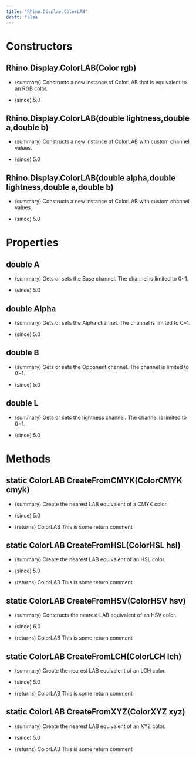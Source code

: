 ```yaml
---
title: "Rhino.Display.ColorLAB"
draft: false
---
```


# Constructors
## Rhino.Display.ColorLAB(Color rgb)
- (summary) 
     Constructs a new instance of ColorLAB that is equivalent to an RGB color.
     
- (since) 5.0
## Rhino.Display.ColorLAB(double lightness,double a,double b)
- (summary) 
     Constructs a new instance of ColorLAB with custom channel values.
     
- (since) 5.0
## Rhino.Display.ColorLAB(double alpha,double lightness,double a,double b)
- (summary) 
     Constructs a new instance of ColorLAB with custom channel values.
     
- (since) 5.0
# Properties
## double A
- (summary) 
     Gets or sets the Base channel. The channel is limited to 0~1.
     
- (since) 5.0
## double Alpha
- (summary) 
     Gets or sets the Alpha channel. The channel is limited to 0~1.
     
- (since) 5.0
## double B
- (summary) 
     Gets or sets the Opponent channel. The channel is limited to 0~1.
     
- (since) 5.0
## double L
- (summary) 
     Gets or sets the lightness channel. The channel is limited to 0~1.
     
- (since) 5.0
# Methods
## static ColorLAB CreateFromCMYK(ColorCMYK cmyk)
- (summary) 
     Create the nearest LAB equivalent of a CMYK color.
     
- (since) 5.0
- (returns) ColorLAB This is some return comment
## static ColorLAB CreateFromHSL(ColorHSL hsl)
- (summary) 
     Create the nearest LAB equivalent of an HSL color.
     
- (since) 5.0
- (returns) ColorLAB This is some return comment
## static ColorLAB CreateFromHSV(ColorHSV hsv)
- (summary) 
     Constructs the nearest LAB equivalent of an HSV color.
     
- (since) 6.0
- (returns) ColorLAB This is some return comment
## static ColorLAB CreateFromLCH(ColorLCH lch)
- (summary) 
     Create the nearest LAB equivalent of an LCH color.
     
- (since) 5.0
- (returns) ColorLAB This is some return comment
## static ColorLAB CreateFromXYZ(ColorXYZ xyz)
- (summary) 
     Create the nearest LAB equivalent of an XYZ color.
     
- (since) 5.0
- (returns) ColorLAB This is some return comment
